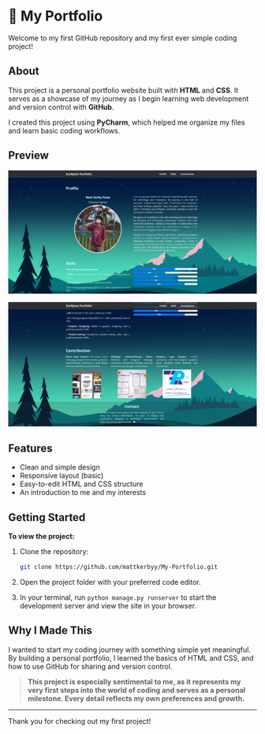 # 📝 My Portfolio 

Welcome to my first GitHub repository and my first ever simple coding project!

## About

This project is a personal portfolio website built with **HTML** and **CSS**. It serves as a showcase of my journey as I begin learning web development and version control with **GitHub**. 

I created this project using **PyCharm**, which helped me organize my files and learn basic coding workflows.

## Preview

![Web preview 1](Portfolio/images/githubPreview/web-preview.png)

![Web preview 2](Portfolio/images/githubPreview/web-preview-2.png)

## Features

- Clean and simple design
- Responsive layout (basic)
- Easy-to-edit HTML and CSS structure
- An introduction to me and my interests

## Getting Started

**To view the project:**

1. Clone the repository:

    ```bash
    git clone https://github.com/mattkerbyy/My-Portfolio.git
    ```

2. Open the project folder with your preferred code editor.
3. In your terminal, run `python manage.py runserver` to start the development server and view the site in your browser.

## Why I Made This

I wanted to start my coding journey with something simple yet meaningful. By building a personal portfolio, I learned the basics of HTML and CSS, and how to use GitHub for sharing and version control.

> **This project is especially sentimental to me, as it represents my very first steps into the world of coding and serves as a personal milestone. Every detail reflects my own preferences and growth.**

---

Thank you for checking out my first project!
